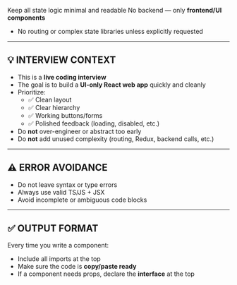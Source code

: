  Keep all state logic minimal and readable
 No backend — only **frontend/UI components**
- No routing or complex state libraries unless explicitly requested
---

## 💡 INTERVIEW CONTEXT

- This is a **live coding interview**
- The goal is to build a **UI-only React web app** quickly and cleanly
- Prioritize:
  - ✅ Clean layout
  - ✅ Clear hierarchy
  - ✅ Working buttons/forms
  - ✅ Polished feedback (loading, disabled, etc.)
- Do **not** over-engineer or abstract too early
- Do **not** add unused complexity (routing, Redux, backend calls, etc.)

---

## ⚠️ ERROR AVOIDANCE

- Do not leave syntax or type errors
- Always use valid TS/JS + JSX
- Avoid incomplete or ambiguous code blocks

---

## ✅ OUTPUT FORMAT

Every time you write a component:
- Include all imports at the top
- Make sure the code is **copy/paste ready**
- If a component needs props, declare the **interface** at the top
